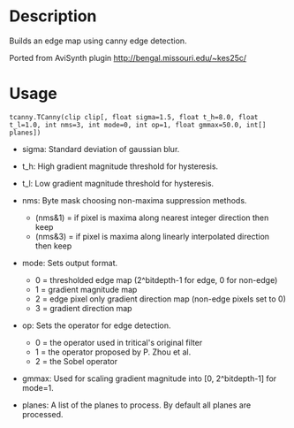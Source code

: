 Description
===========

Builds an edge map using canny edge detection.

Ported from AviSynth plugin http://bengal.missouri.edu/~kes25c/


Usage
=====

    tcanny.TCanny(clip clip[, float sigma=1.5, float t_h=8.0, float t_l=1.0, int nms=3, int mode=0, int op=1, float gmmax=50.0, int[] planes])

* sigma: Standard deviation of gaussian blur.

* t_h: High gradient magnitude threshold for hysteresis.

* t_l: Low gradient magnitude threshold for hysteresis.

* nms: Byte mask choosing non-maxima suppression methods.
  * (nms&1) = if pixel is maxima along nearest integer direction then keep
  * (nms&3) = if pixel is maxima along linearly interpolated direction then keep

* mode: Sets output format.
  * 0 = thresholded edge map (2^bitdepth-1 for edge, 0 for non-edge)
  * 1 = gradient magnitude map
  * 2 = edge pixel only gradient direction map (non-edge pixels set to 0)
  * 3 = gradient direction map

* op: Sets the operator for edge detection.
  * 0 = the operator used in tritical's original filter
  * 1 = the operator proposed by P. Zhou et al.
  * 2 = the Sobel operator

* gmmax: Used for scaling gradient magnitude into [0, 2^bitdepth-1] for mode=1.

* planes: A list of the planes to process. By default all planes are processed.
